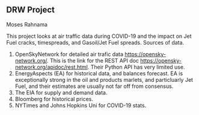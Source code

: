 ## DRW Project
Moses Rahnama

This project looks at air traffic data during COVID-19 and the impact on Jet Fuel cracks, timespreads, and Gasoil/Jet Fuel spreads.
Sources of data.
1) OpenSkyNetwork for detailed air trafic data https://opensky-network.org/. This is the link for the REST API doc https://opensky-network.org/apidoc/rest.html. Their Python API has very limited use.
2) EnergyAspects (EA) for historical data, and balances forecast. EA is exceptionally strong in the oil and products marlets, and particluarly Jet Fuel, and their estimates are usually not far off from consensus.
3) The EIA for supply and demand data.
4) Bloomberg for historical prices.
5) NYTimes and Johns Hopkins Uni for COVID-19 stats.
